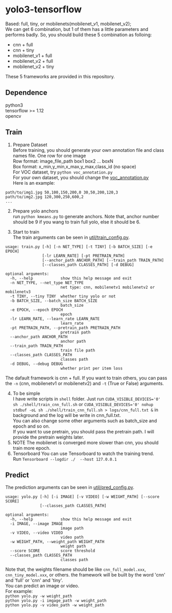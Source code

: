 # yolo3-tensorflow 
Based: full, tiny, or mobilenets(mobilenet_v1, mobilenet_v2);  
We can get 6 combination, but 1 of them has a little parameters and performs badly. 
So, you should build these 5 combination as folloing:
* cnn + full
* cnn + tiny
* mobilenet_v1 + full
* mobilenet_v2 + full
* mobilenet_v2 + tiny 

These 5 frameworks are provided in this repository.

## Dependence
 python3  
 tensorflow >= 1.12  
 opencv  

## Train

1. Prepare Dataset  
Before training, you should generate your own annotation file and class names file.
One row for one image  
Row format: image_file_path box1 box2 ... boxN  
Box format: x_min,y_min,x_max,y_max,class_id (no space)  
For VOC dataset, try `python voc_annotation.py`  
For your own dataset, you should change the [voc_annotation.py](voc_annotation.py)  
Here is an example:
```
path/to/img1.jpg 50,100,150,200,0 30,50,200,120,3
path/to/img2.jpg 120,300,250,600,2
...
```

2. Prepare yolo anchors   
run `python kmeans.py` to generate anchors. Note that, anchor number 
should be 9 if you wang to train full yolo, else it should be 6. 

3. Start to train  
The train arguments can be seen in [util/train_config.py](util/train_config.py).      
```
usage: train.py [-h] [-n NET_TYPE] [-t TINY] [-b BATCH_SIZE] [-e EPOCH]
                [-lr LEARN_RATE] [-pt PRETRAIN_PATH]
                [--anchor_path ANCHOR_PATH] [--train_path TRAIN_PATH]
                [--classes_path CLASSES_PATH] [-d DEBUG]

optional arguments:
  -h, --help            show this help message and exit
  -n NET_TYPE, --net_type NET_TYPE
                        net type: cnn, mobilenetv1 mobilenetv2 or mobilenetv3
  -t TINY, --tiny TINY  whether tiny yolo or not
  -b BATCH_SIZE, --batch_size BATCH_SIZE
                        batch_size
  -e EPOCH, --epoch EPOCH
                        epoch
  -lr LEARN_RATE, --learn_rate LEARN_RATE
                        learn_rate
  -pt PRETRAIN_PATH, --pretrain_path PRETRAIN_PATH
                        pretrain path
  --anchor_path ANCHOR_PATH
                        anchor path
  --train_path TRAIN_PATH
                        train file path
  --classes_path CLASSES_PATH
                        classes path
  -d DEBUG, --debug DEBUG
                        whether print per item loss
```
The dafault framework is cnn + full. If you want to train others, you can pass 
the `-n` (cnn, mobilenetv1 or mobilenetv2) and `-t` (True or False) arguments.

4. To be simple  
   I have write scripts in `shell` folder. Just run `CUDA_VISIBLE_DEVICES='0' sh ./shell/train_cnn_full.sh` or
   `CUDA_VISIBLE_DEVICES='0' nohup stdbuf -oL sh ./shell/train_cnn_full.sh > logs/cnn_full.txt &` in background and the log 
   will be write in cnn_full.txt.  
   You can also change some other arguments such as batch_size and epoch and so on.  
   If you want to use pretrain, you should pass the pretrain path. I will provide the pretrain weights later.
5. NOTE
    The mobilenet is converged more slower than cnn, you should train more epoch.
6. Tensorboard
    You can use Tensorboard to watch the training trend.  
    Run `Tensorboard --logdir ./  --host 127.0.0.1`   
## Predict
The prediction arguments can be seen in [util/pred_config.py](util/pred_config.py).
```
usage: yolo.py [-h] [-i IMAGE] [-v VIDEO] [-w WEIGHT_PATH] [--score SCORE]
               [--classes_path CLASSES_PATH]

optional arguments:
  -h, --help            show this help message and exit
  -i IMAGE, --image IMAGE
                        image path
  -v VIDEO, --video VIDEO
                        video path
  -w WEIGHT_PATH, --weight_path WEIGHT_PATH
                        weight path
  --score SCORE         score threshold
  --classes_path CLASSES_PATH
                        classes path
 ```
 Note that, the weights filename should be like `cnn_full_model.xxx`, `cnn_tiny_model.xxx`, or others. 
 the framework will be built by the word 'cnn' and 'full' or 'cnn' and 'tiny'.  
 You can predict an image or video.  
 For example:  
 `python yolo.py -w weight_path`  
 `python yolo.py -i imgage_path -w weight_path`  
 `python yolo.py -v video_path -w weight_path`